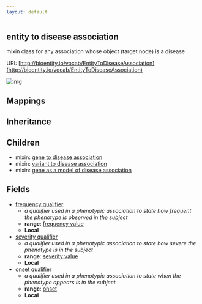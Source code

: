 ```yaml
---
layout: default
---
```


## entity to disease association


mixin class for any association whose object (target node) is a disease

URI: [http://bioentity.io/vocab/EntityToDiseaseAssociation](http://bioentity.io/vocab/EntityToDiseaseAssociation)


![img](http://yuml.me/diagram/nofunky/class/%5Bentity%20to%20disease%20association%5D-frequency%20qualifier%20%3E%5Bfrequency%20value%5D%2C%20%5Battribute%5D%5E-%5Bfrequency%20value%5D%2C%20%5Bentity%20to%20disease%20association%5D-severity%20qualifier%20%3E%5Bseverity%20value%5D%2C%20%5Battribute%5D%5E-%5Bseverity%20value%5D%2C%20%5Bentity%20to%20disease%20association%5D-onset%20qualifier%20%3E%5Bonset%5D%2C%20%5Battribute%5D%5E-%5Bonset%5D)
## Mappings


## Inheritance


## Children

 *  mixin: [gene to disease association](GeneToDiseaseAssociation.html)
 *  mixin: [variant to disease association](VariantToDiseaseAssociation.html)
 *  mixin: [gene as a model of disease association](GeneAsAModelOfDiseaseAssociation.html)


## Fields

 * [frequency qualifier](frequency_qualifier.html)
    * _a qualifier used in a phenotypic association to state how frequent the phenotype is observed in the subject_
    * __range__: [frequency value](FrequencyValue.html)
    * __Local__
 * [severity qualifier](severity_qualifier.html)
    * _a qualifier used in a phenotypic association to state how severe the phenotype is in the subject_
    * __range__: [severity value](SeverityValue.html)
    * __Local__
 * [onset qualifier](onset_qualifier.html)
    * _a qualifier used in a phenotypic association to state when the phenotype appears is in the subject_
    * __range__: [onset](Onset.html)
    * __Local__
